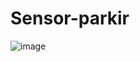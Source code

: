 # Sensor-parkir

![image](https://user-images.githubusercontent.com/64537170/147640450-398c4641-8951-4303-9b54-1dc1373511a5.png)
